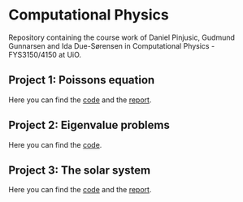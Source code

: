# Computational Physics
Repository containing the course work of Daniel Pinjusic, Gudmund Gunnarsen and Ida Due-Sørensen in Computational Physics - FYS3150/4150 at UiO.

## Project 1: Poissons equation

Here you can find the [code](https://github.com/idadue/ComputationalPhysics/tree/master/project1) and the [report](https://github.com/idadue/ComputationalPhysics/blob/master/project1/Project%201%20-%20Daniel%20Ida%20Gudmund.pdf).

## Project 2: Eigenvalue problems

Here you can find the [code](https://github.com/idadue/ComputationalPhysics/tree/master/project2/src).

## Project 3: The solar system
Here you can find the [code](https://github.com/idadue/ComputationalPhysics/tree/master/project3/src) and the [report](https://github.com/idadue/ComputationalPhysics/tree/master/project3/doc).

